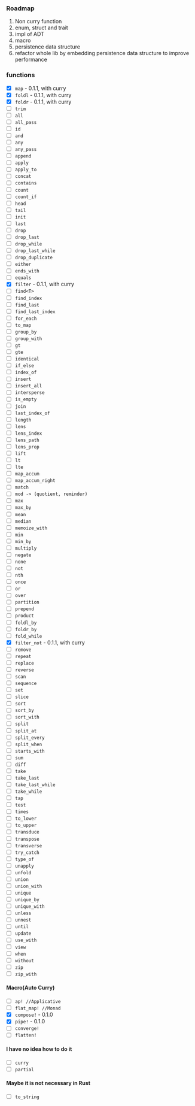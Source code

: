 ### Roadmap
1. Non curry function
2. enum, struct and trait
3. impl of ADT
4. macro
5. persistence data structure
6. refactor whole lib by embedding persistence data structure to improve performance

### functions
- [x] `map` - 0.1.1, with curry
- [x] `foldl` - 0.1.1, with curry
- [x] `foldr` - 0.1.1, with curry
- [ ] `trim`
- [ ] `all`
- [ ] `all_pass`
- [ ] `id`
- [ ] `and`
- [ ] `any`
- [ ] `any_pass`
- [ ] `append`
- [ ] `apply`
- [ ] `apply_to`
- [ ] `concat`
- [ ] `contains`
- [ ] `count`
- [ ] `count_if`
- [ ] `head`
- [ ] `tail`
- [ ] `init`
- [ ] `last`
- [ ] `drop`
- [ ] `drop_last`
- [ ] `drop_while`
- [ ] `drop_last_while`
- [ ] `drop_duplicate`
- [ ] `either`
- [ ] `ends_with`
- [ ] `equals`
- [x] `filter` - 0.1.1, with curry
- [ ] `find<T>`
- [ ] `find_index`
- [ ] `find_last`
- [ ] `find_last_index`
- [ ] `for_each`
- [ ] `to_map`
- [ ] `group_by`
- [ ] `group_with`
- [ ] `gt`
- [ ] `gte`
- [ ] `identical`
- [ ] `if_else`
- [ ] `index_of`
- [ ] `insert`
- [ ] `insert_all`
- [ ] `intersperse`
- [ ] `is_empty`
- [ ] `join`
- [ ] `last_index_of`
- [ ] `length`
- [ ] `lens`
- [ ] `lens_index`
- [ ] `lens_path`
- [ ] `lens_prop`
- [ ] `lift`
- [ ] `lt`
- [ ] `lte`
- [ ] `map_accum`
- [ ] `map_accum_right`
- [ ] `match`
- [ ] `mod -> (quotient, reminder)`
- [ ] `max`
- [ ] `max_by`
- [ ] `mean`
- [ ] `median`
- [ ] `memoize_with`
- [ ] `min`
- [ ] `min_by`
- [ ] `multiply`
- [ ] `negate`
- [ ] `none`
- [ ] `not`
- [ ] `nth`
- [ ] `once`
- [ ] `or`
- [ ] `over`
- [ ] `partition`
- [ ] `prepend`
- [ ] `product`
- [ ] `foldl_by`
- [ ] `foldr_by`
- [ ] `fold_while`
- [x] `filter_not` - 0.1.1, with curry
- [ ] `remove`
- [ ] `repeat`
- [ ] `replace`
- [ ] `reverse`
- [ ] `scan`
- [ ] `sequence`
- [ ] `set`
- [ ] `slice`
- [ ] `sort`
- [ ] `sort_by`
- [ ] `sort_with`
- [ ] `split`
- [ ] `split_at`
- [ ] `split_every`
- [ ] `split_when`
- [ ] `starts_with`
- [ ] `sum`
- [ ] `diff`
- [ ] `take`
- [ ] `take_last`
- [ ] `take_last_while`
- [ ] `take_while`
- [ ] `tap`
- [ ] `test`
- [ ] `times`
- [ ] `to_lower`
- [ ] `to_upper`
- [ ] `transduce`
- [ ] `transpose`
- [ ] `transverse`
- [ ] `try_catch`
- [ ] `type_of`
- [ ] `unapply`
- [ ] `unfold`
- [ ] `union`
- [ ] `union_with`
- [ ] `unique`
- [ ] `unique_by`
- [ ] `unique_with`
- [ ] `unless`
- [ ] `unnest`
- [ ] `until`
- [ ] `update`
- [ ] `use_with`
- [ ] `view`
- [ ] `when`
- [ ] `without`
- [ ] `zip`
- [ ] `zip_with`
#### Macro(Auto Curry)
- [ ] `ap! //Applicative`
- [ ] `flat_map! //Monad`
- [x] `compose!` - 0.1.0
- [x] `pipe!` - 0.1.0
- [ ] `converge!`
- [ ] `flatten!`
#### I have no idea how to do it
- [ ] `curry`
- [ ] `partial`
#### Maybe it is not necessary in Rust
- [ ] `to_string`